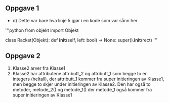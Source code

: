 ## Oppgave 1

- d) Dette var bare hva linje 5 gjør i en kode som var sånn her

'''python
from objekt import Objekt

class Racket(Objekt):
    def __init__(self, left: bool) -> None:
        super().__init__(rect)
'''

## Oppgave 2

1. Klasse2 arver fra Klasse1
2. Klasse2 har attributene attributt_2 og attributt_1 som begge to er integers (heltall), der attributt_1 kommer fra super initieringen av Klasse1, men begge to skjer under initieringen av Klasse2. Den har også to metoder, metode_2() og metode_1() der metode_1 også kommer fra super initieringen av Klasse1